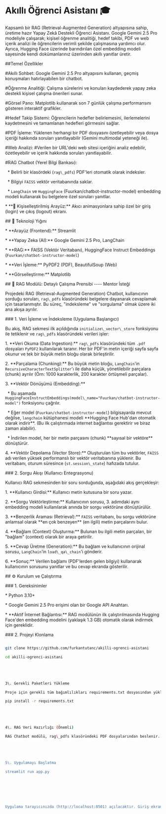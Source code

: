 # Akıllı Öğrenci Asistanı 🎓

Kapsamlı bir RAG (Retrieval-Augmented Generation) altyapısına sahip, üretime hazır Yapay Zekâ Destekli Öğrenci Asistanı.
Google Gemini 2.5 Pro modeliyle çalışarak; kişisel öğrenme analitiği, hedef takibi, PDF ve web içerik analizi ile öğrencilerin verimli şekilde çalışmasına yardımcı olur.
Ayrıca, Hugging Face üzerinde barındırılan özel embedding modeli sayesinde kendi dokümanlarınız üzerinden akıllı yanıtlar üretir.



##Temel Özellikler

#Akıllı Sohbet: Google Gemini 2.5 Pro altyapısını kullanan, geçmiş konuşmaları hatırlayabilen bir chatbot.

#Öğrenme Analitiği: Çalışma sürelerini ve konuları kaydederek yapay zeka destekli kişisel çalışma önerileri sunar.

#Görsel Pano: Matplotlib kullanarak son 7 günlük çalışma performansını gösteren interaktif grafikler.

#Hedef Takip Sistemi: Öğrencilerin hedefler belirlemesini, ilerlemelerini kaydetmesini ve tamamlanan hedefleri görmesini sağlar.

#PDF İşleme: Yüklenen herhangi bir PDF dosyasını özetleyebilir veya dosya içeriği hakkında soruları yanıtlayabilir (Gemini multimodal yeteneği ile).

#Web Analizi: #Verilen bir URL'deki web sitesi içeriğini analiz edebilir, özetleyebilir ve içerik hakkında soruları yanıtlayabilir.

#RAG Chatbot (Yerel Bilgi Bankası):

&nbsp;   \* Belirli bir klasördeki (`rag\_pdfs`) PDF'leri otomatik olarak indeksler.

&nbsp;   \* Bilgiyi `FAISS` vektör veritabanında saklar.

&nbsp;   \* `LangChain` ve `HuggingFace` (Fuurkan/chatbot-instructor-model) embedding modeli kullanarak bu belgelere özel soruları yanıtlar.

\* \*\*🎨 Kişiselleştirilmiş Arayüz:\*\* Akıcı animasyonlara sahip özel bir giriş (login) ve çıkış (logout) ekranı.



\## 🚀 Teknoloji Yığını

\* \*\*Arayüz (Frontend):\*\* Streamlit

\* \*\*Yapay Zeka (AI):\*\* Google Gemini 2.5 Pro, LangChain

\* \*\*RAG:\*\* FAISS (Vektör Veritabanı), HuggingFace Instruct Embeddings (`Fuurkan/chatbot-instructor-model`)

\* \*\*Veri İşleme:\*\* PyPDF2 (PDF), BeautifulSoup (Web)

\* \*\*Görselleştirme:\*\* Matplotlib



\## 🤖 RAG Modülü: Detaylı Çalışma Prensibi ---- Mentor İsteği  

Projedeki RAG (Retrieval-Augmented Generation) Chatbot, kullanıcının sorduğu soruları, `rag\_pdfs` klasöründeki belgelere dayanarak cevaplamak için tasarlanmıştır. Bu süreç, "indeksleme" ve "sorgulama" olmak üzere iki ana akışa ayrılır.



\### 1. Veri İşleme ve İndeksleme (Uygulama Başlangıcı)

Bu akış, RAG sekmesi ilk açıldığında `initialize\_vector\_store` fonksiyonu ile tetiklenir ve `rag\_pdfs` klasöründeki verileri işler:

1\.  \*\*Veri Okuma (Data Ingestion):\*\* `rag\_pdfs` klasöründeki tüm `.pdf` dosyaları `PyPDF2` kullanılarak taranır. Her bir PDF'in metin içeriği sayfa sayfa okunur ve tek bir büyük metin bloğu olarak birleştirilir.

2\.  \*\*Parçalama (Chunking):\*\* Bu büyük metin bloğu, `LangChain`'in `RecursiveCharacterTextSplitter`'ı ile daha küçük, yönetilebilir parçalara (chunk) ayrılır (Örn: 1000 karakterlik, 200 karakter örtüşmeli parçalar).

3\.  \*\*Vektör Dönüşümü (Embedding):\*\*

&nbsp;   \* Bu aşamada `HuggingFaceInstructEmbeddings(model\_name="Fuurkan/chatbot-instructor-model")` fonksiyonu çağrılır.

&nbsp;   \* Eğer model (`Fuurkan/chatbot-instructor-model`) bilgisayarda mevcut değilse, `langchain` kütüphanesi modeli \*\*Hugging Face Hub'dan otomatik olarak indirir\*\*. (Bu ilk çalıştırmada internet bağlantısı gerektirir ve biraz zaman alabilir).

&nbsp;   \* İndirilen model, her bir metin parçasını (chunk) \*\*sayısal bir vektöre\*\* dönüştürür.

4\.  \*\*Vektör Depolama (Vector Store):\*\* Oluşturulan tüm bu vektörler, `FAISS` adı verilen yüksek performanslı bir vektör veritabanına yüklenir. Bu veritabanı, oturum süresince (`st.session\_state`) hafızada tutulur.



\### 2. Sorgu Akışı (Kullanıcı Entegrasyonu)

Kullanıcı RAG sekmesinden bir soru sorduğunda, aşağıdaki akış gerçekleşir:

1\.  \*\*Kullanıcı Girdisi:\*\* Kullanıcı metin kutusuna bir soru yazar.

2\.  \*\*Sorgu Vektörleştirme:\*\* Kullanıcının sorusu, 3. adımdaki aynı embedding modeli kullanılarak anında bir sorgu vektörüne dönüştürülür.

3\.  \*\*Benzerlik Araması (Retrieval):\*\* `FAISS` veritabanı, bu sorgu vektörüne anlamsal olarak \*\*en çok benzeyen\*\* (en ilgili) metin parçalarını bulur.

4\.  \*\*Bağlam (Context) Oluşturma:\*\* Bulunan bu ilgili metin parçaları, bir "bağlam" (context) olarak bir araya getirilir.

5\.  \*\*Cevap Üretme (Generation):\*\* Bu bağlam ve kullanıcının orijinal sorusu, `LangChain`'in `load\_qa\_chain`'i gönderir.

6\.  \*\*Sonuç:\*\* Verilen bağlamı (PDF'lerden gelen bilgiyi) kullanarak kullanıcının sorusunu yanıtlar ve bu cevap ekranda gösterilir.



\## ⚙️ Kurulum ve Çalıştırma

\### 1. Gereksinimler

\* Python 3.10+

\* Google Gemini 2.5 Pro erişimi olan bir Google API Anahtarı.

\* \*\*Aktif İnternet Bağlantısı:\*\* RAG modülünün ilk çalıştırılmasında Hugging Face'den embedding modelini (yaklaşık 1.3 GB) otomatik olarak indirmek için gereklidir.



\### 2. Projeyi Klonlama

```bash

git clone https://github.com/furkantutanc/akilli-ogrenci-asistani

cd akilli-ogrenci-asistani





3\. Gerekli Paketleri Yükleme

Proje için gerekli tüm bağımlılıkları requirements.txt dosyasından yükleyin:

pip install -r requirements.txt





4\. RAG Veri Hazırlığı (Önemli)

RAG Chatbot modülü, rag\_pdfs klasöründeki PDF dosyalarından beslenir. Projeyi klonladığınızda bu klasör ve içindeki örnek PDF'ler otomatik olarak gelecektir.





5\. Uygulamayı Başlatma

streamlit run app.py







Uygulama tarayıcınızda (http://localhost:8501) açılacaktır. Giriş ekranında sizden Adınız ve Google API Anahtarınızı girmeniz istenecektir.

